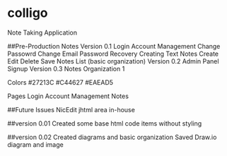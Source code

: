 # colligo
Note Taking Application

##Pre-Production Notes
Version 0.1
    Login
    Account Management
        Change Passowrd
        Change Email
        Password Recovery
    Creating Text Notes
        Create
        Edit
        Delete
        Save
    Notes List (basic organization)
Version 0.2
    Admin Panel
    Signup
Version 0.3
    Notes Organization 1

Colors
    #27213C
    #C44627
    #EAEAD5

Pages
    Login
    Account Management
    Notes

##Future Issues
NicEdit
jhtml area
in-house

##version 0.01
Created some base html code items without styling

##version 0.02
Created diagrams and basic organization
Saved Draw.io diagram and image